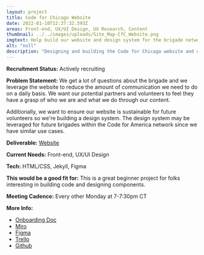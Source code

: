 ```yaml
---
layout: project
title: Code for Chicago Website
date: 2022-01-10T12:37:32.593Z
areas: Front-end, UX/UI Design, UX Research, Content
thumbnail: ../../images/uploads/Site_Map-CfC_Website.png
imgtext: Help build our website and design system for the brigade network
alt: "null"
description: "Designing and building the Code for Chicago website and design system."
---
```

**Recruitment Status:** Actively recruiting

**Problem Statement:** We get a lot of questions about the brigade and we leverage the website to reduce the amount of communication we need to do on a daily basis. We want our potential partners and volunteers to feel they have a grasp of who we are and what we do through our content.

Additionally, we want to ensure our website is sustainable for future volunteers so we're building a design system. The design system may be leveraged for future brigades within the Code for America network since we have similar use cases.

**Deliverable:** [Website](https://codeforchicago.org/)

**Current Needs:** Front-end, UX/UI Design

**Tech:** HTML/CSS, Jekyll, Figma

**This would be a good fit for:** This is a great beginner project for folks interesting in building code and designing components.

**Meeting Cadence:** Every other Monday at 7-7:30pm CT

**More Info:**
- [Onboarding Doc](https://docs.google.com/document/d/1q-2HmpPKxeqxQdWINiEbK9b4i8kE8ifO9LHnO83Hg7Y/edit?usp=sharing)
- [Miro](https://miro.com/welcomeonboard/WXlFN0piRGcxcjFUMkVTSEJTSm5RMXFpbkMxSzdLeWs1M3JsejlDM3lmN3lqbHB1cXF5VU02YmVFRFdHZmtpSHwzMDc0NDU3MzUzMDA5MTkzMzM5?invite_link_id=606611865047)
- [Figma](https://www.figma.com/file/VQUJeqPPTpdxtls8VwPoxA/Code-for-Chicago?node-id=3076%3A2)
- [Trello](https://trello.com/b/R9csrAIP/meta-projects?filter=label:Voma)
- [Github](https://github.com/Code-For-Chicago/code-for-chicago-jekyll)
